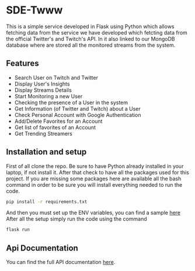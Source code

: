 # SDE-Twww
This is a simple service developed in Flask using Python which allows fetching data from the service we have developed which fetcting data from the official Twitter's and Twitch's API. In it also linked to our MongoDB database where are stored all the monitored streams from the system.

## Features
- Search User on Twitch and Twitter
- Display User's Insights
- Display Streams Details
- Start Monitoring a new User
- Checking the presence of a User in the system
- Get Information (of Twitter and Twitch) about a User
- Check Personal Account with Google Authentication
- Add/Delete Favorites for an Account
- Get list of favorites of an Account
- Get Trending Streamers

## Installation and setup
First of all clone the repo.
Be sure to have Python already installed in your laptop, if not install it.
After that check to have all the packages used for this project.
If you are missing some packages here are available all the bash command in order to be sure you will install everything needed to run the code.

```bash
pip install -r requirements.txt
```

And then you must set up the ENV variables, you can find a sample [here](https://github.com/eliacunegatti/SDE-Twitter/blob/main/.env_example)
After all the setup simply run the code using the command 
```bash
flask run
```
## Api Documentation
You can find the full API documentation [here](https://deltamangolytica.docs.apiary.io/#reference/0/get-friends-of-user/display-basic-tweets-data).
